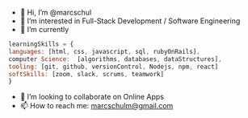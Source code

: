 - 👋 Hi, I’m @marcschul
- 👀 I’m interested in Full-Stack Development / Software Engineering
- 🌱 I’m currently 
```js
learningSkills = {
languages: [html, css, javascript, sql, rubyOnRails],
computer Science:  [algorithms, databases, dataStructures],
tooling: [git, github, versionControl, Nodejs, npm, react]
softSkills: [zoom, slack, scrums, teamwork]
}
```
- 💞️ I’m looking to collaborate on Online Apps
- 📫 How to reach me: marcschulm@gmail.com

<!---
marcschul/marcschul is a ✨ special ✨ repository because its `README.md` (this file) appears on your GitHub profile.
You can click the Preview link to take a look at your changes.
--->
